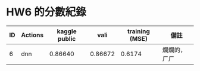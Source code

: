 HW6 的分數紀錄
==============

| ID | Actions | kaggle public | vali    | training (MSE) | 備註         |
|----|---------|---------------|---------|----------------|--------------|
| 6  | dnn     | 0.86640       | 0.86672 | 0.6174         | 爛爛的，ㄏㄏ |
